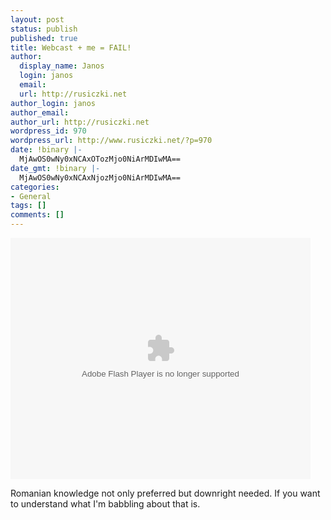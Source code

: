 ```yaml
---
layout: post
status: publish
published: true
title: Webcast + me = FAIL!
author:
  display_name: Janos
  login: janos
  email: 
  url: http://rusiczki.net
author_login: janos
author_email: 
author_url: http://rusiczki.net
wordpress_id: 970
wordpress_url: http://www.rusiczki.net/?p=970
date: !binary |-
  MjAwOS0wNy0xNCAxOTozMjo0NiArMDIwMA==
date_gmt: !binary |-
  MjAwOS0wNy0xNCAxNjozMjo0NiArMDIwMA==
categories:
- General
tags: []
comments: []
---
```

<p><embed flashvars="autoplay=false" width="480" height="386" allowfullscreen="true" allowscriptaccess="always" src="http://www.ustream.tv/flash/video/1807081" type="application/x-shockwave-flash" /></p>
<p>Romanian knowledge not only preferred but downright needed. If you want to understand what I'm babbling about that is.</p>
